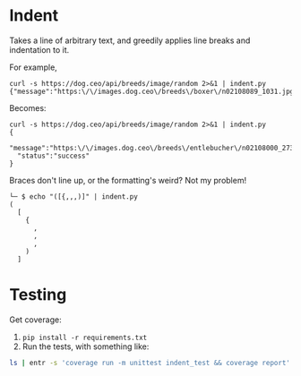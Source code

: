 # Indent

Takes a line of arbitrary text, and greedily applies line breaks and indentation
to it.

For example,

```
curl -s https://dog.ceo/api/breeds/image/random 2>&1 | indent.py
{"message":"https:\/\/images.dog.ceo\/breeds\/boxer\/n02108089_1031.jpg","status":"success"}
```

Becomes:

```
curl -s https://dog.ceo/api/breeds/image/random 2>&1 | indent.py
{
  "message":"https:\/\/images.dog.ceo\/breeds\/entlebucher\/n02108000_2739.jpg",
  "status":"success"
}
```

Braces don't line up, or the formatting's weird?  Not my problem!

```
└─ $ echo "([{,,,)]" | indent.py
(
  [
    {
      ,
      ,
      ,
    )
  ]
```

# Testing

Get coverage:

1. `pip install -r requirements.txt`
2. Run the tests, with something like:

```bash
ls | entr -s 'coverage run -m unittest indent_test && coverage report'
```

